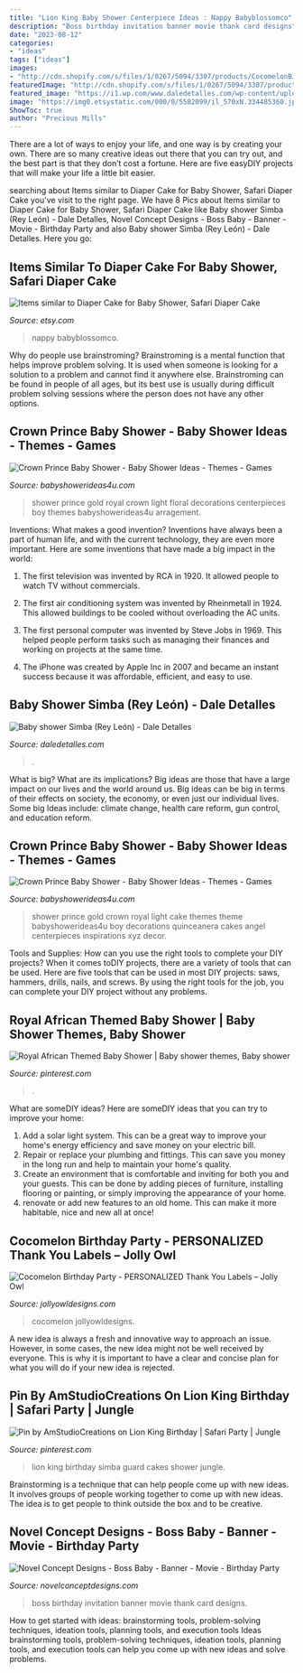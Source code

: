 ```yaml
---
title: "Lion King Baby Shower Centerpiece Ideas : Nappy Babyblossomco"
description: "Boss birthday invitation banner movie thank card designs"
date: "2023-08-12"
categories:
- "ideas"
tags: ["ideas"]
images:
- "http://cdn.shopify.com/s/files/1/0267/5094/3307/products/CocomelonBirthdayPartyCupcakeTopperCakeCirclesPrintable5_812bedfb-535c-462d-9611-c0c8da203b34_1200x1200.jpg?v=1596579154"
featuredImage: "http://cdn.shopify.com/s/files/1/0267/5094/3307/products/CocomelonBirthdayPartyCupcakeTopperCakeCirclesPrintable5_812bedfb-535c-462d-9611-c0c8da203b34_1200x1200.jpg?v=1596579154"
featured_image: "https://i1.wp.com/www.daledetalles.com/wp-content/uploads/2016/07/64ad5f880975c51babca22519e19423b.jpg"
image: "https://img0.etsystatic.com/000/0/5582099/il_570xN.334485360.jpg"
ShowToc: true
author: "Precious Mills"
---
```



There are a lot of ways to enjoy your life, and one way is by creating your own. There are so many creative ideas out there that you can try out, and the best part is that they don’t cost a fortune. Here are five easyDIY projects that will make your life a little bit easier.

	

		
searching about Items similar to Diaper Cake for Baby Shower, Safari Diaper Cake you've visit to the right page. We have 8 Pics about Items similar to Diaper Cake for Baby Shower, Safari Diaper Cake like Baby shower Simba (Rey León) - Dale Detalles, Novel Concept Designs - Boss Baby - Banner - Movie - Birthday Party and also Baby shower Simba (Rey León) - Dale Detalles. Here you go:
		
    
## Items Similar To Diaper Cake For Baby Shower, Safari Diaper Cake

<img loading=lazy src="https://img0.etsystatic.com/000/0/5582099/il_570xN.334485360.jpg" onerror="this.onerror=null;this.src='https://tse1.mm.bing.net/th?id=OIP.jW_PSYruMW4zwlimwLRp9gHaJ3&amp;pid=15.1';" alt="Items similar to Diaper Cake for Baby Shower, Safari Diaper Cake">

_Source: etsy.com_

>nappy babyblossomco. 

	

Why do people use brainstroming?
Brainstroming is a mental function that helps improve problem solving. It is used when someone is looking for a solution to a problem and cannot find it anywhere else. Brainstroming can be found in people of all ages, but its best use is usually during difficult problem solving sessions where the person does not have any other options.

    
## Crown Prince Baby Shower - Baby Shower Ideas - Themes - Games

<img loading=lazy src="https://babyshowerideas4u.com/wp-content/uploads/2018/03/light-blue-gold-royal-prince-baby-shower-floral-arragement.jpg" onerror="this.onerror=null;this.src='https://tse1.mm.bing.net/th?id=OIP.wV_8UyAIHkrKpEL6G2KU7AHaJr&amp;pid=15.1';" alt="Crown Prince Baby Shower - Baby Shower Ideas - Themes - Games">

_Source: babyshowerideas4u.com_

>shower prince gold royal crown light floral decorations centerpieces boy themes babyshowerideas4u arragement. 

	

Inventions: What makes a good invention?
Inventions have always been a part of human life, and with the current technology, they are even more important. Here are some inventions that have made a big impact in the world:
1. The first television was invented by RCA in 1920. It allowed people to watch TV without commercials.

2. The first air conditioning system was invented by Rheinmetall in 1924. This allowed buildings to be cooled without overloading the AC units.

3. The first personal computer was invented by Steve Jobs in 1969. This helped people perform tasks such as managing their finances and working on projects at the same time.

4. The iPhone was created by Apple Inc in 2007 and became an instant success because it was affordable, efficient, and easy to use.

    
## Baby Shower Simba (Rey León) - Dale Detalles

<img loading=lazy src="https://i1.wp.com/www.daledetalles.com/wp-content/uploads/2016/07/64ad5f880975c51babca22519e19423b.jpg" onerror="this.onerror=null;this.src='https://tse2.mm.bing.net/th?id=OIP.IfnW2AkzD6slqElXmeF7AAHaJy&amp;pid=15.1';" alt="Baby shower Simba (Rey León) - Dale Detalles">

_Source: daledetalles.com_

>. 

	

What is big? What are its implications?
Big ideas are those that have a large impact on our lives and the world around us. Big ideas can be big in terms of their effects on society, the economy, or even just our individual lives. Some big Ideas include: climate change, health care reform, gun control, and education reform.

    
## Crown Prince Baby Shower - Baby Shower Ideas - Themes - Games

<img loading=lazy src="http://www.babyshowerideas4u.com/wp-content/uploads/2018/03/light-blue-gold-royal-prince-baby-shower-gold-crown-cake.jpg" onerror="this.onerror=null;this.src='https://tse4.mm.bing.net/th?id=OIP.gbSyF3sQQ9hXeZlW07yHDgHaJ4&amp;pid=15.1';" alt="Crown Prince Baby Shower - Baby Shower Ideas - Themes - Games">

_Source: babyshowerideas4u.com_

>shower prince gold crown royal light cake themes theme babyshowerideas4u boy decorations quinceanera cakes angel centerpieces inspirations xyz decor. 

	

Tools and Supplies: How can you use the right tools to complete your DIY projects?
When it comes toDIY projects, there are a variety of tools that can be used. Here are five tools that can be used in most DIY projects: saws, hammers, drills, nails, and screws. By using the right tools for the job, you can complete your DIY project without any problems.

    
## Royal African Themed Baby Shower | Baby Shower Themes, Baby Shower

<img loading=lazy src="https://i.pinimg.com/originals/f3/fd/56/f3fd562373663dee7299de4758391c89.jpg" onerror="this.onerror=null;this.src='https://tse4.mm.bing.net/th?id=OIP.EH-F8zzp2nUA-sSvNJOeQQHaHa&amp;pid=15.1';" alt="Royal African Themed Baby Shower | Baby shower themes, Baby shower">

_Source: pinterest.com_

>. 

	

What are someDIY ideas?
Here are someDIY ideas that you can try to improve your home:
1. Add a solar light system. This can be a great way to improve your home's energy efficiency and save money on your electric bill.
2. Repair or replace your plumbing and fittings. This can save you money in the long run and help to maintain your home's quality.
3. Create an environment that is comfortable and inviting for both you and your guests. This can be done by adding pieces of furniture, installing flooring or painting, or simply improving the appearance of your home.
4. renovate or add new features to an old home. This can make it more habitable, nice and new all at once!

    
## Cocomelon Birthday Party - PERSONALIZED Thank You Labels – Jolly Owl

<img loading=lazy src="http://cdn.shopify.com/s/files/1/0267/5094/3307/products/CocomelonBirthdayPartyCupcakeTopperCakeCirclesPrintable5_812bedfb-535c-462d-9611-c0c8da203b34_1200x1200.jpg?v=1596579154" onerror="this.onerror=null;this.src='https://tse3.mm.bing.net/th?id=OIP.jji5iIaLbbyC1UWKhSn4jQAAAA&amp;pid=15.1';" alt="Cocomelon Birthday Party - PERSONALIZED Thank You Labels – Jolly Owl">

_Source: jollyowldesigns.com_

>cocomelon jollyowldesigns. 

	

A new idea is always a fresh and innovative way to approach an issue. However, in some cases, the new idea might not be well received by everyone. This is why it is important to have a clear and concise plan for what you will do if your new idea is rejected.

    
## Pin By AmStudioCreations On Lion King Birthday | Safari Party | Jungle

<img loading=lazy src="https://i.pinimg.com/736x/8d/e6/af/8de6af355c488cab5947209066c49750.jpg" onerror="this.onerror=null;this.src='https://tse2.mm.bing.net/th?id=OIP.XNE1Q6WfBTWd-lAxtwD-FwHaNK&amp;pid=15.1';" alt="Pin by AmStudioCreations on Lion King Birthday | Safari Party | Jungle">

_Source: pinterest.com_

>lion king birthday simba guard cakes shower jungle. 

	

Brainstorming is a technique that can help people come up with new ideas. It involves groups of people working together to come up with new ideas. The idea is to get people to think outside the box and to be creative.

    
## Novel Concept Designs - Boss Baby - Banner - Movie - Birthday Party

<img loading=lazy src="https://cdn.shopify.com/s/files/1/0248/3042/products/Boss_Baby_-_BLUEPromo_83189444-ef19-4f69-a37b-c3a02d4e86f2_1024x1024.jpg?v=1536677716" onerror="this.onerror=null;this.src='https://tse1.mm.bing.net/th?id=OIP.jPp-3WESXu8HrnSHaEAd8QHaGs&amp;pid=15.1';" alt="Novel Concept Designs - Boss Baby - Banner - Movie - Birthday Party">

_Source: novelconceptdesigns.com_

>boss birthday invitation banner movie thank card designs. 

	

How to get started with ideas: brainstorming tools, problem-solving techniques, ideation tools, planning tools, and execution tools
Ideas brainstorming tools, problem-solving techniques, ideation tools, planning tools, and execution tools can help you come up with new ideas and solve problems.

